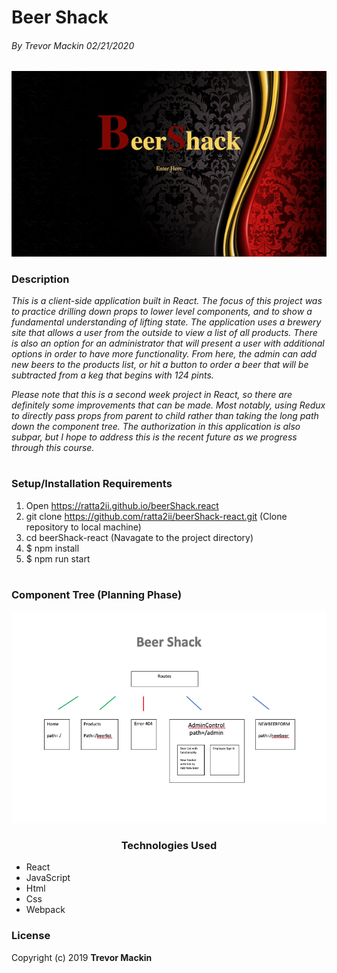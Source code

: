 # **Beer Shack**

###### By Trevor Mackin 02/21/2020  

<center>

![ Screenshot of Project ](src/assets/images/beerShack.gif)

</center>

### **Description**

_This is a client-side application built in React. The focus of this project was to practice drilling down props to lower level components, and to show a fundamental understanding of lifting state. The application uses a brewery site that allows a user from the outside to view a list of all products. There is also an option for an administrator that will present a user with additional options in order to have more functionality. From here, the admin can add new beers to the products list, or hit a button to order a beer that will be subtracted from a keg that begins with 124 pints._

_Please note that this is a second week project in React, so there are definitely some improvements that can be made. Most notably, using Redux to directly pass props from parent to child rather than taking the long path down the component tree. The authorization in this application is also subpar, but I hope to address this is the recent future as we progress through this course._ 
#

###  **Setup/Installation Requirements**

1. Open https://ratta2ii.github.io/beerShack.react
2. git clone https://github.com/ratta2ii/beerShack-react.git (Clone repository to local machine)
3. cd beerShack-react (Navagate to the project directory) 
4. $ npm install
5. $ npm run start
#
   
### **Component Tree (Planning Phase)**

<center>

![Image of Paths](src/assets/images/beerTree.png)
### **Technologies Used**

</center>

* React
* JavaScript
* Html
* Css
* Webpack

### **License**

Copyright (c) 2019 **Trevor Mackin**
